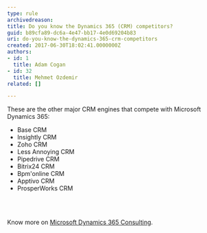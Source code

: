 ```yaml
---
type: rule
archivedreason: 
title: Do you know the Dynamics 365 (CRM) competitors?
guid: b89cfa89-dc6a-4e47-bb17-4e0d69204b83
uri: do-you-know-the-dynamics-365-crm-competitors
created: 2017-06-30T18:02:41.0000000Z
authors:
- id: 1
  title: Adam Cogan
- id: 32
  title: Mehmet Ozdemir
related: []

---
```



<p>These are the&#160;other major​ CRM engines that compete with Microsoft Dynamics 365&#58;<br></p>
<ul>
   <li>Base CRM</li><li>Insightly CRM</li><li>Zoho CRM</li><li>Less Annoying CRM</li><li>Pipedrive CRM</li><li>Bitrix24 CRM</li><li>Bpm'online CRM</li><li>Apptivo CRM</li><li>ProsperWorks CRM<br></li></ul>
<br><excerpt class='endintro'></excerpt><br>
<p>Know more on&#160;<a href="https&#58;//www.ssw.com.au/ssw/Consulting/Dynamics365.aspx">Microsoft Dynamics 365 Consulting</a>.​<br></p>


